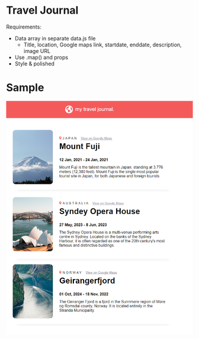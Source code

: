 # Travel Journal

Requirements:

- Data array in separate data.js file
  - Title, location, Google maps link, startdate, enddate, description, image URL
- Use .map() and props
- Style & polished

# Sample

![alt text](image.png)